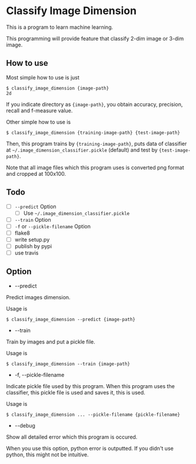 Classify Image Dimension
==========================

This is a program to learn machine learning.

This programming will provide feature that classify 2-dim image or 3-dim image.

## How to use

Most simple how to use is just

```
$ classify_image_dimension {image-path}
2d
```

If you indicate directory as `{image-path}`, you obtain accuracy, precision,
recall and f-measure value.

Other simple how to use is

```
$ classify_image_dimension {training-image-path} {test-image-path}
```

Then, this program trains by `{training-image-path}`, puts data of classifier
at `~/.image_dimension_classifier.pickle` (default) and test by
`{test-image-path}`.

Note that all image files which this program uses is converted png format
and cropped at 100x100.

## Todo

- [ ] `--predict` Option
    - [ ] Use `~/.image_dimension_classifier.pickle`
- [ ] `--train` Option
- [ ] `-f` or `--pickle-filename` Option
- [ ] flake8
- [ ] write setup.py
- [ ] publish by pypi
- [ ] use travis

## Option

* --predict

Predict images dimension.

Usage is

```
$ classify_image_dimension --predict {image-path}
```

* --train

Train by images and put a pickle file.

Usage is

```
$ classify_image_dimension --train {image-path}
```

* -f, --pickle-filename

Indicate pickle file used by this program.
When this program uses the classifier, this pickle file is used
and saves it, this is used.

Usage is

```
$ classify_image_dimension ... --pickle-filename {pickle-filename}
```

* --debug

Show all detailed error which this program is occured.

When you use this option, python error is outputted.
If you didn't use python, this might not be intuitive.
